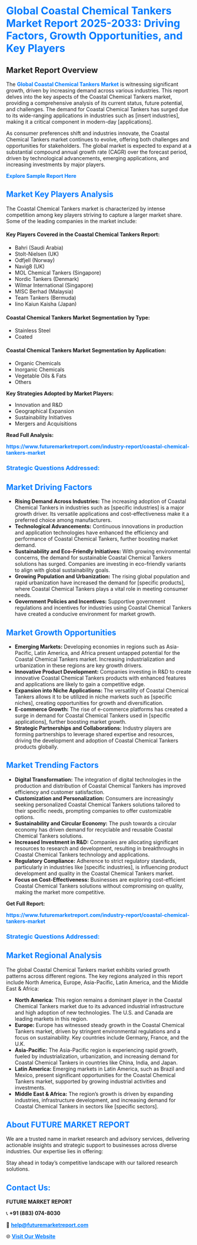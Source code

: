 <h1 style="color: #007BFF;">Global Coastal Chemical Tankers Market Report 2025-2033: Driving Factors, Growth Opportunities, and Key Players</h1>

<section id="overview">
<h2>Market Report Overview</h2>
<p>The <a href="https://www.futuremarketreport.com/industry-report/coastal-chemical-tankers-market" style="color: #007BFF; text-decoration: none;"><strong>Global Coastal Chemical Tankers Market</strong></a> is witnessing significant growth, driven by increasing demand across various industries. This report delves into the key aspects of the Coastal Chemical Tankers market, providing a comprehensive analysis of its current status, future potential, and challenges. The demand for Coastal Chemical Tankers has surged due to its wide-ranging applications in industries such as [insert industries], making it a critical component in modern-day [applications].</p>
<p>As consumer preferences shift and industries innovate, the Coastal Chemical Tankers market continues to evolve, offering both challenges and opportunities for stakeholders. The global market is expected to expand at a substantial compound annual growth rate (CAGR) over the forecast period, driven by technological advancements, emerging applications, and increasing investments by major players.</p>
</section>

<section id="overview">
<p><a href="https://www.futuremarketreport.com/request-sample/reportId=54063" style="color: #007BFF; text-decoration: none;"><strong>Explore Sample Report Here</strong></a></p>
</section>

<section id="key-players">
<h2 style="color: #007BFF;">Market Key Players Analysis</h2>
<p>The Coastal Chemical Tankers market is characterized by intense competition among key players striving to capture a larger market share. Some of the leading companies in the market include:</p>
<h4>Key Players Covered in the Coastal Chemical Tankers Report:</h4>
<ul><li>Bahri (Saudi Arabia)</li><li>Stolt-Nielsen (UK)</li><li>Odfjell (Norway)</li><li>Navig8 (UK)</li><li>MOL Chemical Tankers (Singapore)</li><li>Nordic Tankers (Denmark)</li><li>Wilmar International (Singapore)</li><li>MISC Berhad (Malaysia)</li><li>Team Tankers (Bermuda)</li><li>Iino Kaiun Kaisha (Japan)</li></ul>
<h4>Coastal Chemical Tankers Market Segmentation by Type:</h4>
<ul><li>Stainless Steel</li><li>Coated</li></ul>

<h4>Coastal Chemical Tankers Market Segmentation by Application:</h4>
<ul><li>Organic Chemicals</li><li>Inorganic Chemicals</li><li>Vegetable Oils &amp; Fats</li><li>Others</li></ul>
<p><strong>Key Strategies Adopted by Market Players:</strong></p>
<ul>
<li>Innovation and R&D</li>
<li>Geographical Expansion</li>
<li>Sustainability Initiatives</li>
<li>Mergers and Acquisitions</li>
</ul>
</section>

<section>
<p><strong>Read Full Analysis: </strong></p><a href="https://www.futuremarketreport.com/industry-report/coastal-chemical-tankers-market" style="color: #007BFF; text-decoration: none;"><strong>https://www.futuremarketreport.com/industry-report/coastal-chemical-tankers-market</strong></a>
<h3 style="color: #007BFF;">Strategic Questions Addressed:</h3>
</section>

<section id="driving-factors">
<h2 style="color: #007BFF;">Market Driving Factors</h2>
<ul>
<li><strong>Rising Demand Across Industries:</strong> The increasing adoption of Coastal Chemical Tankers in industries such as [specific industries] is a major growth driver. Its versatile applications and cost-effectiveness make it a preferred choice among manufacturers.</li>
<li><strong>Technological Advancements:</strong> Continuous innovations in production and application technologies have enhanced the efficiency and performance of Coastal Chemical Tankers, further boosting market demand.</li>
<li><strong>Sustainability and Eco-Friendly Initiatives:</strong> With growing environmental concerns, the demand for sustainable Coastal Chemical Tankers solutions has surged. Companies are investing in eco-friendly variants to align with global sustainability goals.</li>
<li><strong>Growing Population and Urbanization:</strong> The rising global population and rapid urbanization have increased the demand for [specific products], where Coastal Chemical Tankers plays a vital role in meeting consumer needs.</li>
<li><strong>Government Policies and Incentives:</strong> Supportive government regulations and incentives for industries using Coastal Chemical Tankers have created a conducive environment for market growth.</li>
</ul>
</section>

<section id="growth-opportunities">
<h2 style="color: #007BFF;">Market Growth Opportunities</h2>
<ul>
<li><strong>Emerging Markets:</strong> Developing economies in regions such as Asia-Pacific, Latin America, and Africa present untapped potential for the Coastal Chemical Tankers market. Increasing industrialization and urbanization in these regions are key growth drivers.</li>
<li><strong>Innovative Product Development:</strong> Companies investing in R&D to create innovative Coastal Chemical Tankers products with enhanced features and applications are likely to gain a competitive edge.</li>
<li><strong>Expansion into Niche Applications:</strong> The versatility of Coastal Chemical Tankers allows it to be utilized in niche markets such as [specific niches], creating opportunities for growth and diversification.</li>
<li><strong>E-commerce Growth:</strong> The rise of e-commerce platforms has created a surge in demand for Coastal Chemical Tankers used in [specific applications], further boosting market growth.</li>
<li><strong>Strategic Partnerships and Collaborations:</strong> Industry players are forming partnerships to leverage shared expertise and resources, driving the development and adoption of Coastal Chemical Tankers products globally.</li>
</ul>
</section>

<section id="trending-factors">
<h2 style="color: #007BFF;">Market Trending Factors</h2>
<ul>
<li><strong>Digital Transformation:</strong> The integration of digital technologies in the production and distribution of Coastal Chemical Tankers has improved efficiency and customer satisfaction.</li>
<li><strong>Customization and Personalization:</strong> Consumers are increasingly seeking personalized Coastal Chemical Tankers solutions tailored to their specific needs, prompting companies to offer customizable options.</li>
<li><strong>Sustainability and Circular Economy:</strong> The push towards a circular economy has driven demand for recyclable and reusable Coastal Chemical Tankers solutions.</li>
<li><strong>Increased Investment in R&D:</strong> Companies are allocating significant resources to research and development, resulting in breakthroughs in Coastal Chemical Tankers technology and applications.</li>
<li><strong>Regulatory Compliance:</strong> Adherence to strict regulatory standards, particularly in industries like [specific industries], is influencing product development and quality in the Coastal Chemical Tankers market.</li>
<li><strong>Focus on Cost-Effectiveness:</strong> Businesses are exploring cost-efficient Coastal Chemical Tankers solutions without compromising on quality, making the market more competitive.</li>
</ul>
</section>

<section>
<p><strong>Get Full Report: </strong></p><a href="https://www.futuremarketreport.com/industry-report/coastal-chemical-tankers-market" style="color: #007BFF; text-decoration: none;"><strong>https://www.futuremarketreport.com/industry-report/coastal-chemical-tankers-market</strong></a>
<h3 style="color: #007BFF;">Strategic Questions Addressed:</h3>
</section>


<section id="regional-analysis">
<h2 style="color: #007BFF;">Market Regional Analysis</h2>
<p>The global Coastal Chemical Tankers market exhibits varied growth patterns across different regions. The key regions analyzed in this report include North America, Europe, Asia-Pacific, Latin America, and the Middle East & Africa:</p>
<ul>
<li><strong>North America:</strong> This region remains a dominant player in the Coastal Chemical Tankers market due to its advanced industrial infrastructure and high adoption of new technologies. The U.S. and Canada are leading markets in this region.</li>
<li><strong>Europe:</strong> Europe has witnessed steady growth in the Coastal Chemical Tankers market, driven by stringent environmental regulations and a focus on sustainability. Key countries include Germany, France, and the U.K.</li>
<li><strong>Asia-Pacific:</strong> The Asia-Pacific region is experiencing rapid growth, fueled by industrialization, urbanization, and increasing demand for Coastal Chemical Tankers in countries like China, India, and Japan.</li>
<li><strong>Latin America:</strong> Emerging markets in Latin America, such as Brazil and Mexico, present significant opportunities for the Coastal Chemical Tankers market, supported by growing industrial activities and investments.</li>
<li><strong>Middle East & Africa:</strong> The region’s growth is driven by expanding industries, infrastructure development, and increasing demand for Coastal Chemical Tankers in sectors like [specific sectors].</li>
</ul>
</section>

<footer>
<h2 style="color: #007BFF;">About FUTURE MARKET REPORT</h2>
<p>We are a trusted name in market research and advisory services, delivering actionable insights and strategic support to businesses across diverse industries. Our expertise lies in offering:</p>

<p>Stay ahead in today’s competitive landscape with our tailored research solutions.</p>

<h2 style="color: #007BFF;">Contact Us:</h2>
<p><strong>FUTURE MARKET REPORT</strong></p>
<p>📞 <strong>+91 (883) 074-8030</strong></p>
<p>📧 <strong><a href="mailto:help@futuremarketreport.com" style="color: #007BFF;">help@futuremarketreport.com</a></strong></p>
<p>🌐 <strong><a href="https://www.futuremarketreport.com/" style="color: #007BFF;">Visit Our Website</a></strong></p>
</footer>